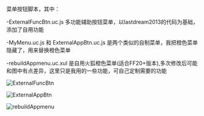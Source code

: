 菜单按钮脚本，其中：

-ExternalFuncBtn.uc.js 多功能辅助按钮菜单，以lastdream2013的代码为基础，添加了自用功能

-MyMenu.uc.js 和 ExternalAppBtn.uc.js 是两个类似的自制菜单，我把橙色菜单隐藏了，用来替换橙色菜单

-rebuildAppmenu.uc.xul 是自用火狐橙色菜单(适合FF20+版本),多次修改后可能和图中有点差异，这里只是我用的一些功能，可自己定制需要的功能

![ExternalFuncBtn](https://github.com/defpt/userChromeJs/blob/master/ButtonMenu/ExternalFuncBtn.png?raw=true)

![ExternalAppBtn](https://github.com/defpt/userChromeJs/blob/master/ButtonMenu/ExternalAppBtn.png?raw=true)

![rebuildAppmenu](https://github.com/defpt/userChromeJs/blob/master/ButtonMenu/rebuildAppmenu.png?raw=true)

